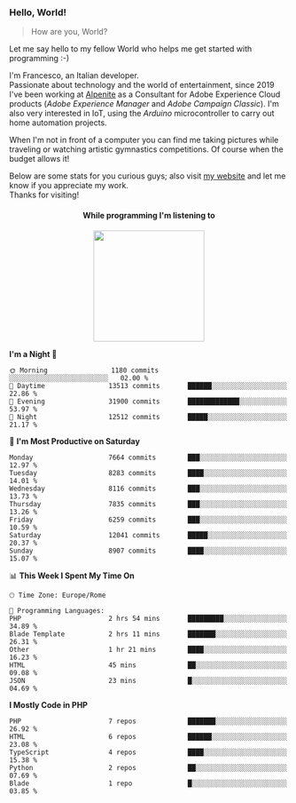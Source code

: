 ### Hello, World!

> How are you, World?

Let me say hello to my fellow World who helps me get started with programming :-)

I'm Francesco, an Italian developer.  
Passionate about technology and the world of entertainment, since 2019 I've been working at [Alpenite](https://www.alpenite.com) as a Consultant for Adobe Experience Cloud products (*Adobe Experience Manager* and *Adobe Campaign Classic*). I'm also very interested in IoT, using the *Arduino* microcontroller to carry out home automation projects.

When I'm not in front of a computer you can find me taking pictures while traveling or watching artistic gymnastics competitions. Of course when the budget allows it!

Below are some stats for you curious guys; also visit [my website](https://www.francescorega.eu) and let me know if you appreciate my work.  
Thanks for visiting!

<div align="center">
  <h4>While programming I'm listening to</h4>
  <a href="https://apps.francescorega.eu/now-playing/11147232609" target="_blank"><img src="https://apps.francescorega.eu/now-playing/11147232609" width="200"></a>
</div>

<!--START_SECTION:waka-->
**I'm a Night 🦉** 

```text
🌞 Morning                1180 commits        ░░░░░░░░░░░░░░░░░░░░░░░░░   02.00 % 
🌆 Daytime                13513 commits       ██████░░░░░░░░░░░░░░░░░░░   22.86 % 
🌃 Evening                31900 commits       █████████████░░░░░░░░░░░░   53.97 % 
🌙 Night                  12512 commits       █████░░░░░░░░░░░░░░░░░░░░   21.17 % 
```
📅 **I'm Most Productive on Saturday** 

```text
Monday                   7664 commits        ███░░░░░░░░░░░░░░░░░░░░░░   12.97 % 
Tuesday                  8283 commits        ████░░░░░░░░░░░░░░░░░░░░░   14.01 % 
Wednesday                8116 commits        ███░░░░░░░░░░░░░░░░░░░░░░   13.73 % 
Thursday                 7835 commits        ███░░░░░░░░░░░░░░░░░░░░░░   13.26 % 
Friday                   6259 commits        ███░░░░░░░░░░░░░░░░░░░░░░   10.59 % 
Saturday                 12041 commits       █████░░░░░░░░░░░░░░░░░░░░   20.37 % 
Sunday                   8907 commits        ████░░░░░░░░░░░░░░░░░░░░░   15.07 % 
```


📊 **This Week I Spent My Time On** 

```text
🕑︎ Time Zone: Europe/Rome

💬 Programming Languages: 
PHP                      2 hrs 54 mins       █████████░░░░░░░░░░░░░░░░   34.89 % 
Blade Template           2 hrs 11 mins       ███████░░░░░░░░░░░░░░░░░░   26.31 % 
Other                    1 hr 21 mins        ████░░░░░░░░░░░░░░░░░░░░░   16.23 % 
HTML                     45 mins             ██░░░░░░░░░░░░░░░░░░░░░░░   09.08 % 
JSON                     23 mins             █░░░░░░░░░░░░░░░░░░░░░░░░   04.69 % 
```

**I Mostly Code in PHP** 

```text
PHP                      7 repos             ███████░░░░░░░░░░░░░░░░░░   26.92 % 
HTML                     6 repos             ██████░░░░░░░░░░░░░░░░░░░   23.08 % 
TypeScript               4 repos             ████░░░░░░░░░░░░░░░░░░░░░   15.38 % 
Python                   2 repos             ██░░░░░░░░░░░░░░░░░░░░░░░   07.69 % 
Blade                    1 repo              █░░░░░░░░░░░░░░░░░░░░░░░░   03.85 % 
```




<!--END_SECTION:waka-->
